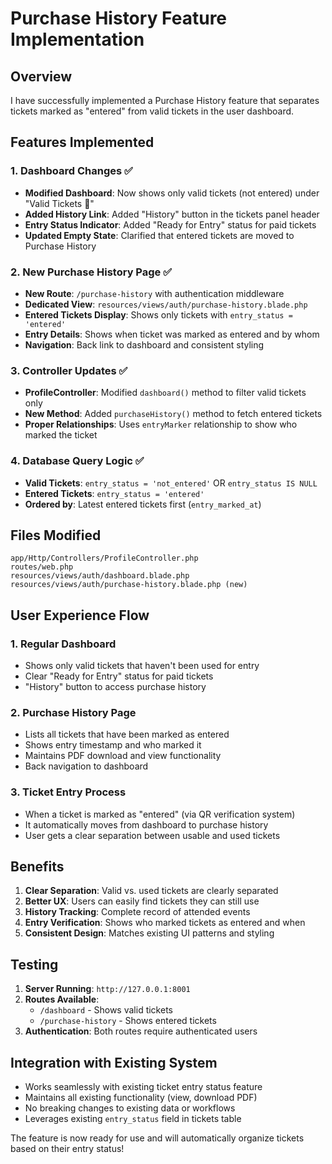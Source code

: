# Purchase History Feature Implementation

## Overview
I have successfully implemented a Purchase History feature that separates tickets marked as "entered" from valid tickets in the user dashboard.

## Features Implemented

### 1. Dashboard Changes ✅
- **Modified Dashboard**: Now shows only valid tickets (not entered) under "Valid Tickets 🎫"
- **Added History Link**: Added "History" button in the tickets panel header
- **Entry Status Indicator**: Added "Ready for Entry" status for paid tickets
- **Updated Empty State**: Clarified that entered tickets are moved to Purchase History

### 2. New Purchase History Page ✅
- **New Route**: `/purchase-history` with authentication middleware
- **Dedicated View**: `resources/views/auth/purchase-history.blade.php`
- **Entered Tickets Display**: Shows only tickets with `entry_status = 'entered'`
- **Entry Details**: Shows when ticket was marked as entered and by whom
- **Navigation**: Back link to dashboard and consistent styling

### 3. Controller Updates ✅
- **ProfileController**: Modified `dashboard()` method to filter valid tickets only
- **New Method**: Added `purchaseHistory()` method to fetch entered tickets
- **Proper Relationships**: Uses `entryMarker` relationship to show who marked the ticket

### 4. Database Query Logic ✅
- **Valid Tickets**: `entry_status = 'not_entered'` OR `entry_status IS NULL`
- **Entered Tickets**: `entry_status = 'entered'`
- **Ordered by**: Latest entered tickets first (`entry_marked_at`)

## Files Modified
```
app/Http/Controllers/ProfileController.php
routes/web.php
resources/views/auth/dashboard.blade.php
resources/views/auth/purchase-history.blade.php (new)
```

## User Experience Flow

### 1. Regular Dashboard
- Shows only valid tickets that haven't been used for entry
- Clear "Ready for Entry" status for paid tickets
- "History" button to access purchase history

### 2. Purchase History Page
- Lists all tickets that have been marked as entered
- Shows entry timestamp and who marked it
- Maintains PDF download and view functionality
- Back navigation to dashboard

### 3. Ticket Entry Process
- When a ticket is marked as "entered" (via QR verification system)
- It automatically moves from dashboard to purchase history
- User gets a clear separation between usable and used tickets

## Benefits

1. **Clear Separation**: Valid vs. used tickets are clearly separated
2. **Better UX**: Users can easily find tickets they can still use
3. **History Tracking**: Complete record of attended events
4. **Entry Verification**: Shows who marked tickets as entered and when
5. **Consistent Design**: Matches existing UI patterns and styling

## Testing
1. **Server Running**: `http://127.0.0.1:8001`
2. **Routes Available**:
   - `/dashboard` - Shows valid tickets
   - `/purchase-history` - Shows entered tickets
3. **Authentication**: Both routes require authenticated users

## Integration with Existing System
- Works seamlessly with existing ticket entry status feature
- Maintains all existing functionality (view, download PDF)
- No breaking changes to existing data or workflows
- Leverages existing `entry_status` field in tickets table

The feature is now ready for use and will automatically organize tickets based on their entry status!
